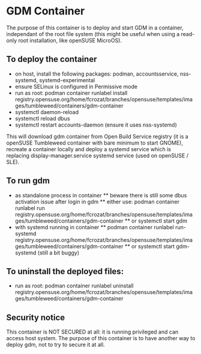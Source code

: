 # GDM Container #

The purpose of this container is to deploy and start GDM in a container, independant of the root file system
(this might be useful when using a read-only root installation, like openSUSE MicroOS).

## To deploy the container
* on host, install the following packages: podman, accountsservice, nss-systemd, systemd-experimental
* ensure SELinux is configured in Permissive mode
* run as root: podman container runlabel install registry.opensuse.org/home/fcrozat/branches/opensuse/templates/images/tumbleweed/containers/gdm-container
* systemctl daemon-reload
* systemctl reload dbus
* systemctl restart accounts-daemon (ensure it uses nss-systemd)


This will download gdm container from Open Build Service registry (it is a openSUSE Tumbleweed container with bare minimum to start GNOME), recreate a container locally and deploy a systemd service which is replacing display-manager.service systemd service (used on openSUSE / SLE).

## To run gdm
* as standalone process in container
** beware there is still some dbus activation issue after login in gdm
** either use: podman container runlabel run registry.opensuse.org/home/fcrozat/branches/opensuse/templates/images/tumbleweed/containers/gdm-container
** or systemctl start gdm
* with systemd running in container
** podman container runlabel run-systemd registry.opensuse.org/home/fcrozat/branches/opensuse/templates/images/tumbleweed/containers/gdm-container
** or systemctl start gdm-systemd (still a bit buggy)


## To uninstall the deployed files:
* run as root: podman container runlabel uninstall registry.opensuse.org/home/fcrozat/branches/opensuse/templates/images/tumbleweed/containers/gdm-container

## Security notice
This container is NOT SECURED at all: it is running privileged and can access host system. The purpose of this container is to have another way to deploy gdm, not to try to secure it at all.

